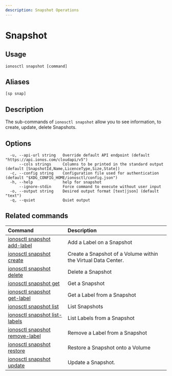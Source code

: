 ```yaml
---
description: Snapshot Operations
---
```


# Snapshot

## Usage

```text
ionosctl snapshot [command]
```

## Aliases

```text
[sp snap]
```

## Description

The sub-commands of `ionosctl snapshot` allow you to see information, to create, update, delete Snapshots.

## Options

```text
  -u, --api-url string   Override default API endpoint (default "https://api.ionos.com/cloudapi/v5")
      --cols strings     Columns to be printed in the standard output (default [SnapshotId,Name,LicenceType,Size,State])
  -c, --config string    Configuration file used for authentication (default "$XDG_CONFIG_HOME/ionosctl/config.json")
  -h, --help             help for snapshot
      --ignore-stdin     Force command to execute without user input
  -o, --output string    Desired output format [text|json] (default "text")
  -q, --quiet            Quiet output
```

## Related commands

| Command | Description |
| :--- | :--- |
| [ionosctl snapshot add-label](add-label.md) | Add a Label on a Snapshot |
| [ionosctl snapshot create](create.md) | Create a Snapshot of a Volume within the Virtual Data Center. |
| [ionosctl snapshot delete](delete.md) | Delete a Snapshot |
| [ionosctl snapshot get](get.md) | Get a Snapshot |
| [ionosctl snapshot get-label](get-label.md) | Get a Label from a Snapshot |
| [ionosctl snapshot list](list.md) | List Snapshots |
| [ionosctl snapshot list-labels](list-labels.md) | List Labels from a Snapshot |
| [ionosctl snapshot remove-label](remove-label.md) | Remove a Label from a Snapshot |
| [ionosctl snapshot restore](restore.md) | Restore a Snapshot onto a Volume |
| [ionosctl snapshot update](update.md) | Update a Snapshot. |

